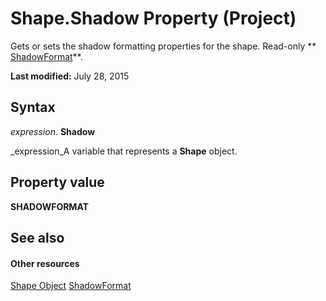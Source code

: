 
# Shape.Shadow Property (Project)
Gets or sets the shadow formatting properties for the shape. Read-only  ** [ShadowFormat](http://msdn.microsoft.com/en-us/library/office/ff195339%28v=office.15%29)**.

 **Last modified:** July 28, 2015


## Syntax

 _expression_. **Shadow**

 _expression_A variable that represents a  **Shape** object.


## Property value

 **SHADOWFORMAT**


## See also


#### Other resources


 [Shape Object](d2b32bcd-5595-a4a7-9772-feb25fd0103a.md)
 [ShadowFormat](http://msdn.microsoft.com/en-us/library/office/ff195339%28v=office.15%29)
